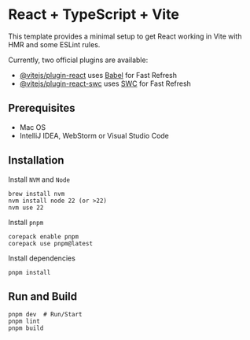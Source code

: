 # React + TypeScript + Vite

This template provides a minimal setup to get React working in Vite with HMR and some ESLint rules.

Currently, two official plugins are available:

- [@vitejs/plugin-react](https://github.com/vitejs/vite-plugin-react/blob/main/packages/plugin-react/README.md) uses [Babel](https://babeljs.io/) for Fast Refresh
- [@vitejs/plugin-react-swc](https://github.com/vitejs/vite-plugin-react-swc) uses [SWC](https://swc.rs/) for Fast Refresh

## Prerequisites

- Mac OS
- IntelliJ IDEA, WebStorm or Visual Studio Code

## Installation
Install `NVM` and `Node`

```shell
brew install nvm
nvm install node 22 (or >22)
nvm use 22
```

Install `pnpm`
```shell
corepack enable pnpm
corepack use pnpm@latest
```

Install dependencies
```shell
pnpm install
```

## Run and Build

```shell
pnpm dev  # Run/Start
pnpm lint
pnpm build
```
